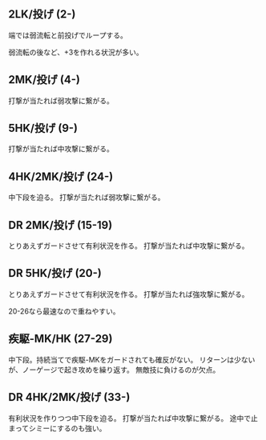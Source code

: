 ## 2LK/投げ (2-)

端では弱流転と前投げでループする。

弱流転の後など、+3を作れる状況が多い。

## 2MK/投げ (4-)

打撃が当たれば弱攻撃に繋がる。

## 5HK/投げ (9-)

打撃が当たれば中攻撃に繋がる。

## 4HK/2MK/投げ (24-)

中下段を迫る。
打撃が当たれば弱攻撃に繋がる。

## DR 2MK/投げ (15-19)

とりあえずガードさせて有利状況を作る。
打撃が当たれば中攻撃に繋がる。

## DR 5HK/投げ (20-)

とりあえずガードさせて有利状況を作る。
打撃が当たれば強攻撃に繋がる。

20-26なら最速なので重ねやすい。

## 疾駆-MK/HK (27-29)

中下段。持続当てで疾駆-MKをガードされても確反がない。
リターンは少ないが、ノーゲージで起き攻めを繰り返す。
無敵技に負けるのが欠点。

## DR 4HK/2MK/投げ (33-)

有利状況を作りつつ中下段を迫る。
打撃が当たれば中攻撃に繋がる。
途中で止まってシミーにするのも強い。

